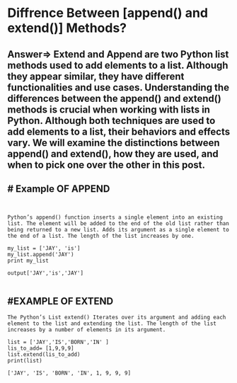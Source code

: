 # Diffrence Between [append() and extend()] Methods?

## Answer=> Extend and Append are two Python list methods used to add elements to a list. Although they appear similar, they have different functionalities and use cases. Understanding the differences between the append() and extend() methods is crucial when working with lists in Python. Although both techniques are used to add elements to a list, their behaviors and effects vary. We will examine the distinctions between append() and extend(), how they are used, and when to pick one over the other in this post.

## # Example OF APPEND

```


Python’s append() function inserts a single element into an existing list. The element will be added to the end of the old list rather than being returned to a new list. Adds its argument as a single element to the end of a list. The length of the list increases by one.

my_list = ['JAY', 'is']
my_list.append('JAY')
print my_list

output['JAY','is','JAY']


```

## #EXAMPLE OF EXTEND

```
The Python’s List extend() Iterates over its argument and adding each element to the list and extending the list. The length of the list increases by a number of elements in its argument.

list = ['JAY','IS','BORN','IN' ]
lis_to_add= [1,9,9,9]
list.extend(lis_to_add)
print(list)

['JAY', 'IS', 'BORN', 'IN', 1, 9, 9, 9]


```
